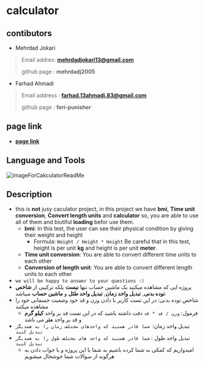 # calculator
## contibutors

- Mehrdad Jokari
> Email addres: **mehrdadjokari13@gmail.com**
>
> github page : **mehrdadj2005**
- Farhad Ahmadi
> Email address : **farhad.13ahmadi.83@gmail.com**
>
> github page : **feri-punisher**

 ## page link
 -  [**page link**]()
## Language and Tools
![imageForCakculatorReadMe](https://github.com/mehrdadj2005/calculator/assets/119623669/856a1bcb-6b87-40e4-bc2f-390c51653bd5)
## Description
- this is **not** jusy caculator project, in this project we have **bmi**, **Time unit conversion**, **Convert length units** and **calculator** so, you are able to use all of them and biutiful **loading** befor use them.
   - **bmi**: In this test, the user can see their physical condition by giving their weight and height
       - Formula: `Weight / Height * Height` Be careful that in this test, height is per unit **kg** and height is per unit **meter**.
    - **Time unit conversion**: You are able to convert different time units to each other
    - **Conversion of length unit**: You are able to convert different length units to each other
- `we will be happy to answer to your questions :)` 
- پروژه ایی که مشاهده میکنید یک ماشین حساب تنها **نیست** بلکه ترکیبی از **شاخص توده بدنی**, **تبدیل واحد زمان**, **تبدیل واحد طئل** و **ماشین حساب** میباشد.
- شاخص توده بدنی: در این تست کاربر با دادن وزن و قد خود وضعیت جسمانی خود را مشاهده میکنند
   - فرمول: `وزن / قد * قد` دقت داشته باشید که در این تست قد بر واحد **کیلو گرم** و قد بر واحد **متر** می باشد
- تبدیل واحد زمان:` شما قادر هستید که واحدهای مختلف زمان را به همدیگر تبدیل کنید`
- تبدیل واحد طول : `شما قادر هستید که واحد های مختلف طول را به همدیگر تبدیل کنید`
  - امیدواریم که کمکی به شما کرده باشیم به شما با این پروژه و با جواب دادن به هرگونه از سوالات شما خوشحال میشویم

    


